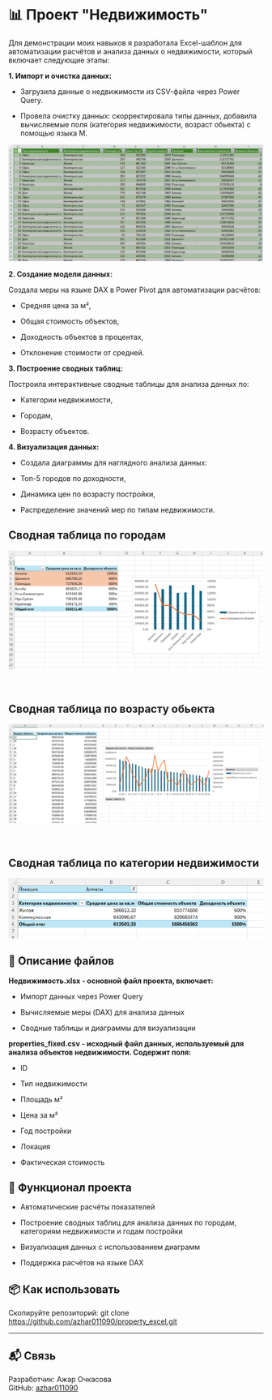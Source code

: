 # 📊 Проект "Недвижимость"

Для демонстрации моих навыков я разработала Excel-шаблон для автоматизации расчётов и анализа данных о недвижимости, который включает следующие этапы:

**1. Импорт и очистка данных:**

- Загрузила данные о недвижимости из CSV-файла через Power Query.

- Провела очистку данных: скорректировала типы данных, добавила вычисляемые поля (категория недвижимости, возраст обьекта) с помощью языка M.

 ![Пример интерфейса](./таблица_исходная.png)

**2. Создание модели данных:**

Создала меры на языке DAX в Power Pivot для автоматизации расчётов:

- Средняя цена за м²,

- Общая стоимость объектов,

- Доходность объектов в процентах,

- Отклонение стоимости от средней.

**3. Построение сводных таблиц:**

Построила интерактивные сводные таблицы для анализа данных по:

- Категории недвижимости,

- Городам,

- Возрасту объектов.

**4. Визуализация данных:**

- Создала диаграммы для наглядного анализа данных:

- Топ-5 городов по доходности,

- Динамика цен по возрасту постройки,

- Распределение значений мер по типам недвижимости.

## Сводная таблица по городам
![Пример таблиц](./СТ1.png)
<br>
<br>
<br>
## Сводная таблица по возрасту обьекта
![Пример таблиц](./СТ2.png)
<br>
<br>
<br>
## Сводная таблица по категории недвижимости
![Пример таблиц](./СТ3.png)



## 📄 Описание файлов

**Недвижимость.xlsx - основной файл проекта, включает:**

- Импорт данных через Power Query

- Вычисляемые меры (DAX) для анализа данных

- Сводные таблицы и диаграммы для визуализации

**properties_fixed.csv - исходный файл данных, используемый для анализа объектов недвижимости. Содержит поля:**

- ID

- Тип недвижимости

- Площадь м²

- Цена за м²

- Год постройки

- Локация

- Фактическая стоимость

## 🚀 Функционал проекта

- Автоматические расчёты показателей

- Построение сводных таблиц для анализа данных по городам, категориям недвижимости и годам постройки

- Визуализация данных с использованием диаграмм

- Поддержка расчётов на языке DAX

## 📦 Как использовать
Скопируйте репозиторий:
git clone https://github.com/azhar011090/property_excel.git

---

## 📬 Связь

Разработчик: Ажар Очкасова  
GitHub: [azhar011090](https://github.com/azhar011090)
